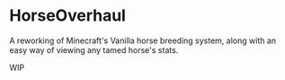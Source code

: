 # HorseOverhaul
A reworking of Minecraft's Vanilla horse breeding system, along with an easy way of viewing any tamed horse's stats.

WIP

